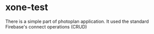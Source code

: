 # xone-test
There is a simple part of photoplan application. It used the standard Firebase's connect operations (CRUD)
